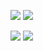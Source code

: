 
![](https://raw.githubusercontent.com/andrew-armbruster/github-stats/master/generated/overview.svg#gh-light-mode-only)
![](https://raw.githubusercontent.com/andrew-armbruster/github-stats/master/generated/overview.svg#gh-dark-mode-only)


![](https://raw.githubusercontent.com/andrew-armbruster/github-stats/master/generated/languages.svg#gh-light-mode-only)
![](https://raw.githubusercontent.com/andrew-armbruster/github-stats/master/generated/languages.svg#gh-dark-mode-only)
